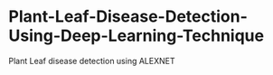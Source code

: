 # Plant-Leaf-Disease-Detection-Using-Deep-Learning-Technique
Plant Leaf disease detection using ALEXNET
